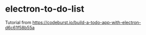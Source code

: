 # electron-to-do-list
Tutorial from https://codeburst.io/build-a-todo-app-with-electron-d6c61f58b55a
